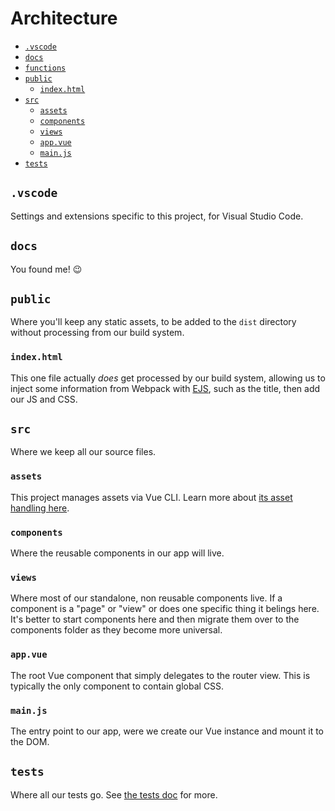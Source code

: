 # Architecture

- [`.vscode`](#vscode)
- [`docs`](#docs)
- [`functions`](#functions)
- [`public`](#public)
  - [`index.html`](#indexhtml)
- [`src`](#src)
  - [`assets`](#assets)
  - [`components`](#components)
  - [`views`](#views)
  - [`app.vue`](#appvue)
  - [`main.js`](#mainjs)
- [`tests`](#tests)

## `.vscode`

Settings and extensions specific to this project, for Visual Studio Code.

## `docs`

You found me! :wink:

## `public`

Where you'll keep any static assets, to be added to the `dist` directory without processing from our build system.

### `index.html`

This one file actually _does_ get processed by our build system, allowing us to inject some information from Webpack with [EJS](http://ejs.co/), such as the title, then add our JS and CSS.

## `src`

Where we keep all our source files.

### `assets`

This project manages assets via Vue CLI. Learn more about [its asset handling here](https://github.com/vuejs/vue-cli/blob/dev/docs/assets.md).

### `components`

Where the reusable components in our app will live.

### `views`

Where most of our standalone, non reusable components live. If a component is a "page" or "view" or does one specific thing it belings here. It's better to start components here and then migrate them over to the components folder as they become more universal.

### `app.vue`

The root Vue component that simply delegates to the router view. This is typically the only component to contain global CSS.

### `main.js`

The entry point to our app, were we create our Vue instance and mount it to the DOM.

## `tests`

Where all our tests go. See [the tests doc](tests.md) for more.
